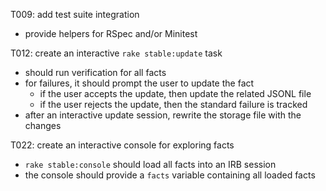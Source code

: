 T009: add test suite integration
- provide helpers for RSpec and/or Minitest

T012: create an interactive `rake stable:update` task
- should run verification for all facts
- for failures, it should prompt the user to update the fact
  - if the user accepts the update, then update the related JSONL file
  - if the user rejects the update, then the standard failure is tracked
- after an interactive update session, rewrite the storage file with the changes

T022: create an interactive console for exploring facts
- `rake stable:console` should load all facts into an IRB session
- the console should provide a `facts` variable containing all loaded facts
